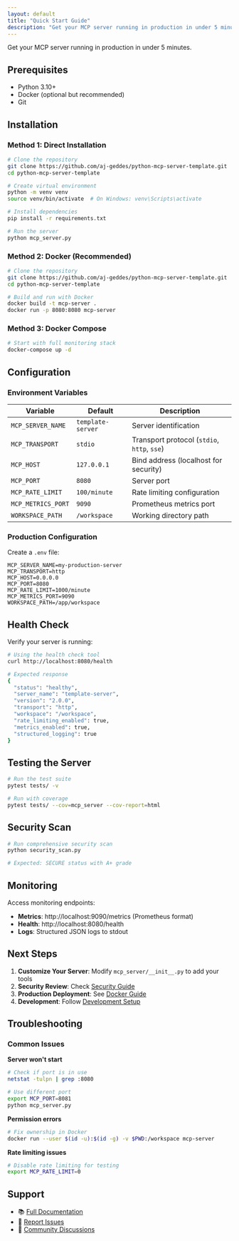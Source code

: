 ```yaml
---
layout: default
title: "Quick Start Guide"
description: "Get your MCP server running in production in under 5 minutes"
---
```


Get your MCP server running in production in under 5 minutes.

## Prerequisites

- Python 3.10+
- Docker (optional but recommended)
- Git

## Installation

### Method 1: Direct Installation

```bash
# Clone the repository
git clone https://github.com/aj-geddes/python-mcp-server-template.git
cd python-mcp-server-template

# Create virtual environment
python -m venv venv
source venv/bin/activate  # On Windows: venv\Scripts\activate

# Install dependencies
pip install -r requirements.txt

# Run the server
python mcp_server.py
```

### Method 2: Docker (Recommended)

```bash
# Clone the repository
git clone https://github.com/aj-geddes/python-mcp-server-template.git
cd python-mcp-server-template

# Build and run with Docker
docker build -t mcp-server .
docker run -p 8080:8080 mcp-server
```

### Method 3: Docker Compose

```bash
# Start with full monitoring stack
docker-compose up -d
```

## Configuration

### Environment Variables

| Variable | Default | Description |
|----------|---------|-------------|
| `MCP_SERVER_NAME` | `template-server` | Server identification |
| `MCP_TRANSPORT` | `stdio` | Transport protocol (`stdio`, `http`, `sse`) |
| `MCP_HOST` | `127.0.0.1` | Bind address (localhost for security) |
| `MCP_PORT` | `8080` | Server port |
| `MCP_RATE_LIMIT` | `100/minute` | Rate limiting configuration |
| `MCP_METRICS_PORT` | `9090` | Prometheus metrics port |
| `WORKSPACE_PATH` | `/workspace` | Working directory path |

### Production Configuration

Create a `.env` file:

```env
MCP_SERVER_NAME=my-production-server
MCP_TRANSPORT=http
MCP_HOST=0.0.0.0
MCP_PORT=8080
MCP_RATE_LIMIT=1000/minute
MCP_METRICS_PORT=9090
WORKSPACE_PATH=/app/workspace
```

## Health Check

Verify your server is running:

```bash
# Using the health check tool
curl http://localhost:8080/health

# Expected response
{
  "status": "healthy",
  "server_name": "template-server",
  "version": "2.0.0",
  "transport": "http",
  "workspace": "/workspace",
  "rate_limiting_enabled": true,
  "metrics_enabled": true,
  "structured_logging": true
}
```

## Testing the Server

```bash
# Run the test suite
pytest tests/ -v

# Run with coverage
pytest tests/ --cov=mcp_server --cov-report=html
```

## Security Scan

```bash
# Run comprehensive security scan
python security_scan.py

# Expected: SECURE status with A+ grade
```

## Monitoring

Access monitoring endpoints:

- **Metrics**: http://localhost:9090/metrics (Prometheus format)
- **Health**: http://localhost:8080/health
- **Logs**: Structured JSON logs to stdout

## Next Steps

1. **Customize Your Server**: Modify `mcp_server/__init__.py` to add your tools
2. **Security Review**: Check [Security Guide](../security/overview.md)
3. **Production Deployment**: See [Docker Guide](docker.md)
4. **Development**: Follow [Development Setup](../development/setup.md)

## Troubleshooting

### Common Issues

**Server won't start**
```bash
# Check if port is in use
netstat -tulpn | grep :8080

# Use different port
export MCP_PORT=8081
python mcp_server.py
```

**Permission errors**
```bash
# Fix ownership in Docker
docker run --user $(id -u):$(id -g) -v $PWD:/workspace mcp-server
```

**Rate limiting issues**
```bash
# Disable rate limiting for testing
export MCP_RATE_LIMIT=0
```

## Support

- 📚 [Full Documentation](../index.md)
- 🐛 [Report Issues](https://github.com/aj-geddes/python-mcp-server-template/issues)
- 💬 [Community Discussions](https://github.com/aj-geddes/python-mcp-server-template/discussions)